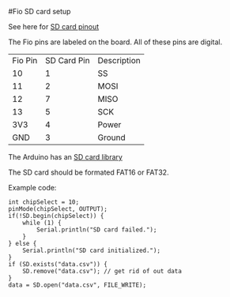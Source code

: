 #Fio SD card setup

See here for [SD card pinout](http://www.interfacebus.com/Secure_Digital_Card_Pinout.html)

The Fio pins are labeled on the board.  All of these pins are digital.

<table>
<tr>    <td>Fio Pin</td>    <td>SD Card Pin</td>    <td>Description</td> </tr>
<tr>    <td>10</td>    <td>1</td>    <td>SS</td> </tr>
<tr>    <td>11</td>    <td>2</td>    <td>MOSI</td> </tr>
<tr>    <td>12</td>    <td>7</td>    <td>MISO</td> </tr>
<tr>    <td>13</td>    <td>5</td>    <td>SCK</td> </tr>
<tr>    <td>3V3</td>    <td>4</td>    <td>Power</td> </tr>
<tr>    <td>GND</td>    <td>3</td>    <td>Ground</td> </tr>
</table>

The Arduino has an [SD card library](http://www.interfacebus.com/Secure_Digital_Card_Pinout.html)

The SD card should be formated FAT16 or FAT32.

Example code:

    int chipSelect = 10;
    pinMode(chipSelect, OUTPUT);
    if(!SD.begin(chipSelect)) {
        while (1) {
            Serial.println("SD card failed.");
        }
    } else {
        Serial.println("SD card initialized.");
    }
    if (SD.exists("data.csv")) {
        SD.remove("data.csv"); // get rid of out data
    }
    data = SD.open("data.csv", FILE_WRITE);
